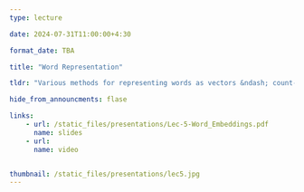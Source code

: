 ```yaml
---
type: lecture

date: 2024-07-31T11:00:00+4:30

format_date: TBA

title: "Word Representation"

tldr: "Various methods for representing words as vectors &ndash; count-based methods, methods for learning embeddings (Word2vec, GloVe)."

hide_from_announcments: flase

links: 
    - url: /static_files/presentations/Lec-5-Word_Embeddings.pdf
      name: slides
    - url: 
      name: video


thumbnail: /static_files/presentations/lec5.jpg
---
```


<!-- Other additional contents using markdown -->
